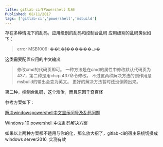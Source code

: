 ```yaml
---
title: gitlab ci与Powershell 乱码
Published: 08/11/2017
tags: ['gitlab-ci','powershell','msbuild']
---
```

存在多种情况下的乱码，应用级别的乱码和控制台乱码
应用级别的乱码类似如下：

> error MSB1009: ��Ŀ�ļ������ڡ�

这类需要配置应用的中文输出
> 修改cmd的代码页即可。
> 一种方法是在cmd的属性中修改默认代码页为437，第二种是用chcp 437命令修改。
> 不过这两种解决方法的副作用是msbuild的输出会变为英文。
> 更好的解决方法暂时还没倒腾出来。

第二种，控制台乱码，这个难治，而且原因千奇百怪

参考方案如下：

[解决windowspowershell中文显示问号及乱码问题](https://blog.csdn.net/weixin_43426860/article/details/83348284)

[Windows 10 powershell 中文乱码解决方案](https://www.cnblogs.com/weihanli/p/fix-Chinese-characters-display-abnormal.html)

如果以上两种方案都不适用与你的化，那么放大招了，gitlab-ci的宿主系统切换成windows server2016, 实测有效